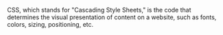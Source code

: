 CSS, which stands for "Cascading Style Sheets," is the code that determines the visual presentation of content on a website, such as fonts, colors, sizing, positioning, etc.